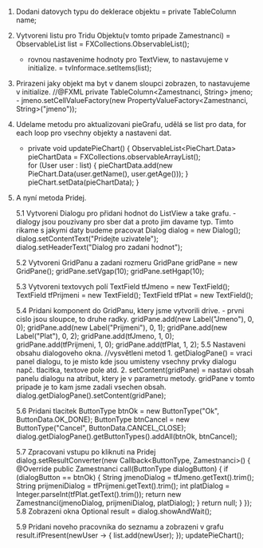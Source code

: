 1. Dodani datovych typu do deklerace objektu = private TableColumn<?,?> name; 
2. Vytvoreni listu pro Tridu Objektu(v tomto pripade Zamestnanci) = ObservableList<Zamestnanci> list = FXCollections.ObservableList();
	- rovnou nastavenime hodnoty pro TextView, to nastavujeme v initialize. =  tvInformace.setItems(list);
3. Prirazeni jaky objekt ma byt v danem sloupci zobrazen, to nastavujeme v initialize.
           //@FXML private TableColumn<Zamestnanci, String> jmeno;
        - jmeno.setCellValueFactory(new PropertyValueFactory<Zamestnanci, String>("jmeno"));
4. Udelame metodu pro aktualizovani pieGrafu, udělá se list pro data, for each loop pro vsechny objekty a nastaveni dat. 
	- private void updatePieChart() {
        ObservableList<PieChart.Data> pieChartData = FXCollections.observableArrayList();        
        for (User user : list) {
            pieChartData.add(new PieChart.Data(user.getName(), user.getAge()));
        }      
        pieChart.setData(pieChartData);
    }
5. A nyní metoda Pridej. 
		
	5.1 Vytvoreni Dialogu pro přidani hodnot do ListView a take grafu. - dialogy jsou pouzivany pro sber dat a proto jim davame typ. Timto rikame s jakymi daty budeme pracovat
		Dialog<Zamestnanci>  dialog = new Dialog();
   	        dialog.setContentText("Pridejte uzivatele");
		dialog.setHeaderText("Dialog pro zadani hodnot");

	5.2 Vytvoreni GridPanu a zadani rozmeru
		GridPane gridPane = new GridPane();
	        gridPane.setVgap(10);
		gridPane.setHgap(10);

	5.3 Vytvoreni textovych polí
		TextField tfJmeno = new TextField();
     		TextField tfPrijmeni = new TextField();
	        TextField tfPlat = new TextField();

	5.4 Pridani komponent do GridPanu, ktery jsme vytvorili drive. - prvni cislo jsou sloupce, to druhe radky.
	        gridPane.add(new Label("Jmeno"), 0, 0);
     	        gridPane.add(new Label("Prijmeni"), 0, 1);
  	        gridPane.add(new Label("Plat"), 0, 2);
	        gridPane.add(tfJmeno, 1, 0);
                gridPane.add(tfPrijmeni, 1, 0);
                gridPane.add(tfPlat, 1, 2);
	5.5 Nastaveni obsahu dialogoveho okna. 
			//vysvětleni metod
				1. getDialogPane() = vraci panel dialogu, to je misto kde jsou umisteny vsechny prvky dialogu napč. tlacitka, textove pole atd. 
				2. setContent(gridPane) = nastavi obsah panelu dialogu na atribut, ktery je v parametru metody. gridPane v tomto pripade je to kam jsme zadali vsechen obsah.  
		dialog.getDialogPane().setContent(gridPane);

	5.6 Pridani tlacitek 
		ButtonType btnOk = new ButtonType("Ok", ButtonData.OK_DONE);
                ButtonType btnCancel = new ButtonType("Cancel", ButtonData.CANCEL_CLOSE);
   		dialog.getDialogPane().getButtonTypes().addAll(btnOk, btnCancel);

	5.7 Zpracovani vstupu po kliknuti na Pridej
	dialog.setResultConverter(new Callback<ButtonType, Zamestnanci>() {
           		 @Override
         		   public Zamestnanci call(ButtonType dialogButton) {
           		     if (dialogButton == btnOk) {
               		     String jmenoDialog = tfJmeno.getText().trim();
                             String prijmeniDialog = tfPrijmeni.getText().trim();
                             int platDialog = Integer.parseInt(tfPlat.getText().trim());
                             return new Zamestnanci(jmenoDialog, prijmeniDialog, platDialog);
                             }
                         return null;
                            }
                          });
	5.8 Zobrazeni okna
		Optional<Zamestnanci> result = dialog.showAndWait();
	
	5.9 Pridani noveho pracovnika do seznamu a zobrazeni v grafu
		 result.ifPresent(newUser -> {
      			  list.add(newUser);
   		 });
    			 updatePieChart();

			
        
